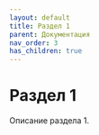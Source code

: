 ```yaml
---
layout: default
title: Раздел 1
parent: Документация
nav_order: 3
has_children: true
---
```


# Раздел 1

Описание раздела 1.
